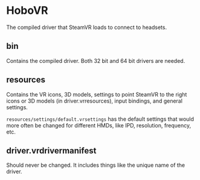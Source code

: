 # HoboVR
The compiled driver that SteamVR loads to connect to headsets.

## bin
Contains the compiled driver. Both 32 bit and 64 bit drivers are needed.

## resources
Contains the VR icons, 3D models, settings to point SteamVR to the right icons or 3D models (in driver.vrresources), input bindings, and general settings.

`resources/settings/default.vrsettings` has the default settings that would more often be changed for different HMDs, like IPD, resolution, frequency, etc.

## driver.vrdrivermanifest
Should never be changed. It includes things like the unique name of the driver.
